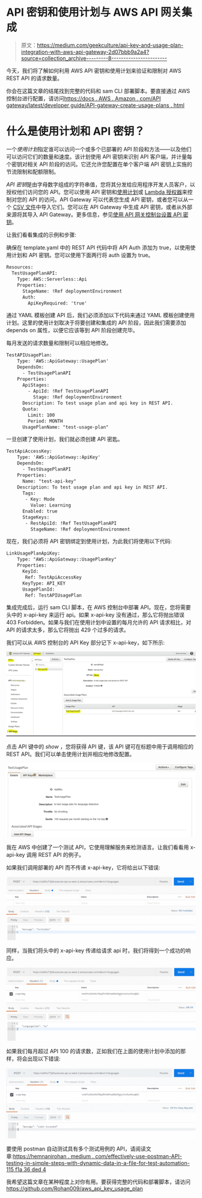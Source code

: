 # API 密钥和使用计划与 AWS API 网关集成

> 原文：<https://medium.com/geekculture/api-key-and-usage-plan-integration-with-aws-api-gateway-2d07bbb9a2a4?source=collection_archive---------8----------------------->

今天，我们将了解如何利用 AWS API 密钥和使用计划来验证和限制对 AWS REST API 的请求数量。

你会在这篇文章的结尾找到完整的代码和 sam CLI 部署脚本。要直接通过 AWS 控制台进行配置，请访问[https://docs . AWS . Amazon . com/API gateway/latest/developer guide/API-gateway-create-usage-plans . html](https://docs.aws.amazon.com/apigateway/latest/developerguide/api-gateway-create-usage-plans.html)

# 什么是使用计划和 API 密钥？

一个*使用计划*指定谁可以访问一个或多个已部署的 API 阶段和方法——以及他们可以访问它们的数量和速度。该计划使用 API 密钥来识别 API 客户端，并计量每个密钥对相关 API 阶段的访问。它还允许您配置在单个客户端 API 密钥上实施的节流限制和配额限制。

*API 密钥*是由字母数字组成的字符串值，您将其分发给应用程序开发人员客户，以授权他们访问您的 API。您可以使用 API 密钥和[使用计划](https://docs.aws.amazon.com/apigateway/latest/developerguide/api-gateway-api-usage-plans.html)或 [Lambda 授权器](https://docs.aws.amazon.com/apigateway/latest/developerguide/apigateway-use-lambda-authorizer.html)来控制对您的 API 的访问。API Gateway 可以代表您生成 API 密钥，或者您可以从一个 [CSV 文件](https://docs.aws.amazon.com/apigateway/latest/developerguide/api-key-file-format.html)中导入它们。您可以在 API Gateway 中生成 API 密钥，或者从外部来源将其导入 API Gateway。更多信息，参见[使用 API 网关控制台设置 API 密钥](https://docs.aws.amazon.com/apigateway/latest/developerguide/api-gateway-setup-api-key-with-console.html)。

让我们看看集成的示例和步骤:

确保在 template.yaml 中的 REST API 代码中将 API Auth 添加为 true，以使用使用计划和 API 密钥。您可以使用下面两行将 auth 设置为 true。

```
Resources:
  TestUsagePlanAPI:
    Type: AWS::Serverless::Api
    Properties:
      StageName: !Ref deploymentEnvironment
      Auth:
        ApiKeyRequired: 'true'
```

通过 YAML 模板创建 API 后，我们必须添加以下代码来通过 YAML 模板创建使用计划。这里的使用计划取决于将要创建和集成的 API 阶段，因此我们需要添加 depends on 属性，以便它应该等到 API 阶段创建完毕。

每月发送的请求数量和限制可以相应地修改。

```
TestAPIUsagePlan:
    Type: 'AWS::ApiGateway::UsagePlan'
    DependsOn:
      - TestUsagePlanAPI
    Properties:
      ApiStages:
        - ApiId: !Ref TestUsagePlanAPI
          Stage: !Ref deploymentEnvironment
      Description: To test usage plan and api key in REST API.
      Quota:
        Limit: 100
        Period: MONTH
      UsagePlanName: "test-usage-plan"
```

一旦创建了使用计划，我们就必须创建 API 密匙。

```
TestApiAccessKey:
    Type: 'AWS::ApiGateway::ApiKey'
    DependsOn:
      - TestUsagePlanAPI
    Properties:
      Name: "test-api-key"
    Description: To test usage plan and api key in REST API.
      Tags: 
       - Key: Mode
         Value: Learning
      Enabled: true
      StageKeys:
       - RestApiId: !Ref TestUsagePlanAPI
         StageName: !Ref deploymentEnvironment
```

现在，我们必须将 API 密钥绑定到使用计划，为此我们将使用以下代码:

```
LinkUsagePlanApiKey:
    Type: "AWS::ApiGateway::UsagePlanKey"
    Properties:
      KeyId: 
       Ref: TestApiAccessKey
      KeyType: API_KEY
      UsagePlanId: 
       Ref: TestAPIUsagePlan
```

集成完成后，运行 sam CLI 脚本，在 AWS 控制台中部署 API。现在，您将需要头中的 x-api-key 来运行 api。如果 x-api-key 没有通过，那么它将抛出错误 403 Forbidden。如果与我们在使用计划中设置的每月允许的 API 请求相比，对 API 的请求太多，那么它将抛出 429 个过多的请求。

我们可以从 AWS 控制台的 API Key 部分记下 x-api-key，如下所示:

![](img/c357b4ec63a208cb7f03b3bfc12ff53e.png)

点击 API 键中的 *show* ，您将获得 API 键，该 API 键可在标题中用于调用相应的 REST API。我们可以单击使用计划并相应地修改配置。

![](img/40f4b4c85df7f0e403ae22a10207bee6.png)

我在 AWS 中创建了一个测试 API，它使用理解服务来检测语言。让我们看看用 x-api-key 调用 REST API 的例子。

如果我们调用部署的 API 而不传递 x-api-key，它将给出以下错误:

![](img/dd9742206805819c6b7ee06f5ae343cd.png)

同样，当我们将头中的 x-api-key 传递给请求 api 时，我们将得到一个成功的响应。

![](img/99ea2c3dedc0449f7dc6b7f80d9813a3.png)

如果我们每月超过 API 100 的请求数，正如我们在上面的使用计划中添加的那样，将会出现以下错误:

![](img/6a0b29b9aff2f33f0193d59ca9cf889f.png)

要使用 postman 自动测试具有多个测试用例的 API，请阅读文章:[https://hemnanirohan . medium . com/effectively-use-postman-API-testing-in-simple-steps-with-dynamic-data-in-a-file-for-test-automation-115 f1a 36 ded 4](https://hemnanirohan.medium.com/effectively-use-postman-api-testing-in-simple-steps-with-dynamic-data-in-a-file-for-test-automation-115f1a36ded4)

我希望这篇文章在某种程度上对你有用。要获得完整的代码和部署脚本，请访问 https://github.com/Rohan009/aws_api_key_usage_plan